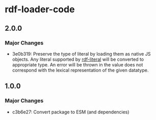 # rdf-loader-code

## 2.0.0

### Major Changes

- 3e0b319: Preserve the type of literal by loading them as native JS objects.
  Any literal supported by [rdf-literal](https://npm.im/rdf-literal) will be converted to appropriate type.
  An error will be thrown in the value does not correspond with the lexical representation of the given datatype.

## 1.0.0

### Major Changes

- c3b6e27: Convert package to ESM (and dependencies)
